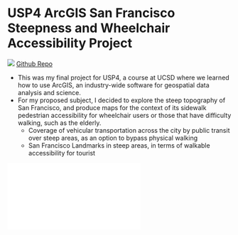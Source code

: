 # USP4 ArcGIS San Francisco Steepness and Wheelchair Accessibility Project

![](images/images_usp/steepstreet.png)
[Github Repo](https://github.com/benduong2001/ArcGIS_Project_San_Francisco_Steepness/)

* This was my final project for USP4, a course at UCSD where we learned how to use ArcGIS, an industry-wide software for geospatial data analysis and science.
* For my proposed subject, I decided to explore the steep topography of San Francisco, and produce maps for the context of its sidewalk pedestrian accessibility for wheelchair users or those that have difficulty walking, such as the elderly.
    * Coverage of vehicular transportation across the city by public transit over steep areas, as an option to bypass physical walking
    * San Francisco Landmarks in steep areas, in terms of walkable accessibility for tourist


![See my Project Slides](images/images_usp/Wheelchair_Accessibility_San_Francisco.pdf)
